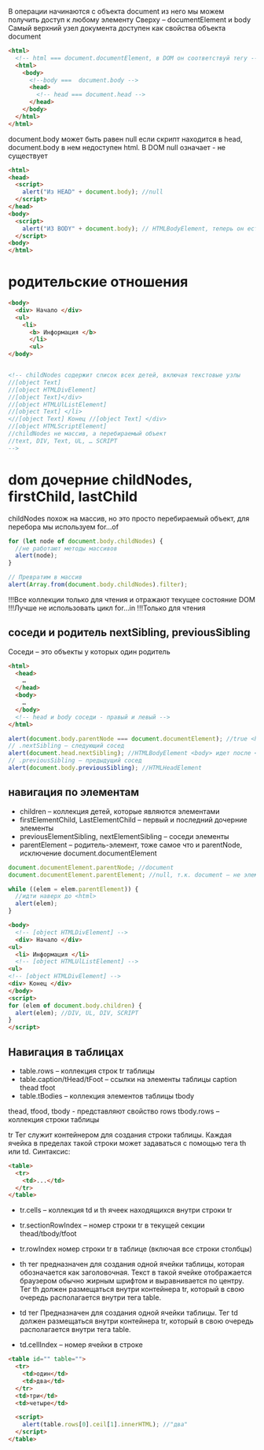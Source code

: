 В операции начинаются с объекта document из него мы можем получить доступ к любому элементу
Сверху – documentElement и body
Самый верхний узел документа доступен как свойства объекта document

```html
<html>
  <!-- html === document.documentElement, в DOM он соответствуй тегу -->
  <html>
    <body>
      <!--body ===  document.body -->
      <head>
        <!-- head === document.head -->
      </head>
    </body>
  </html>
</html>
```

document.body может быть равен null если скрипт находится в head, document.body в нем недоступен html. В DOM null означает - не существует

```html
<html>
<head>
  <script>
    alert("Из HEAD" + document.body); //null
  </script>
</head>
<body>
  <script>
    alert("ИЗ BODY" + document.body); // HTMLBodyElement, теперь он есть
  </script>
<body>
</html>

```

# родительские отношения

```html
<body>
  <div> Начало </div>
  <ul>
    <li>
      <b> Информация </b>
      </li>
      <ul>
</body>


<!-- childNodes содержит список всех детей, включая текстовые узлы
//[object Text]
//[object HTMLDivElement]
//[object Text]</div>
//[object HTMLUlListElement]
//[object Text] </li>
<//[object Text] Конец //[object Text] </div>
//[object HTMLScriptElement]
//childNodes не массив, а перебираемый объект
//text, DIV, Text, UL, … SCRIPT
-->
```

# dom дочерние childNodes, firstChild, lastChild

childNodes похож на массив, но это просто перебираемый объект, для перебора мы используем for…of

```js
for (let node of document.body.childNodes) {
  //не работают методы массивов
  alert(node);
}

// Превратим в массив
alert(Array.from(document.body.childNodes).filter);
```

!!!Все коллекции только для чтения и отражают текущее состояние DOM
!!!Лучше не использовать цикл for…in
!!!Только для чтения

## соседи и родитель nextSibling, previousSibling

Соседи – это объекты у которых один родитель

```html
<html>
  <head>
    …
  </head>
  <body>
    …
  </body>
  <!-- head и body соседи - правый и левый -->
</html>
```

```js
alert(document.body.parentNode === document.documentElement); //true <html> является родителем <body>
// .nextSibling – следующий сосед
alert(document.head.nextSibling); //HTMLBodyElement <body> идет после <head>
// .previousSibling – предыдущий сосед
alert(document.body.previousSibling); //HTMLHeadElement
```

## навигация по элементам

- children – коллекция детей, которые являются элементами
- firstElementChild, LastElementChild – первый и последний дочерние элементы
- previousElementSibling, nextElementSibling – соседи элементы
- parentElement – родитель-элемент, тоже самое что и parentNode, исключение document.documentElement

```js
document.documentElement.parentNode; //document
document.documentElement.parentElement; //null, т.к. document – не элемент

while ((elem = elem.parentElement)) {
  //идти наверх до <html>
  alert(elem);
}
```

```html
<body>
  <!-- [object HTMLDivElement] -->
  <div> Начало </div>
<ul>
  <li> Информация </li>
  <!-- [object HTMLUlListElement] -->
<ul>
<!-- [object HTMLDivElement] -->
<div> Конец </div>
</body>
<script>
for (elem of document.body.children) {
  alert(elem); //DIV, UL, DIV, SCRIPT
}
</script>

```

## Навигация в таблицах

- table.rows – коллекция строк tr таблицы
- table.caption/tHead/tFoot – ссылки на элементы таблицы caption thead tfoot
- table.tBodies – коллекция элементов таблицы tbody

thead, tfood, tbody - представляют свойство rows
tbody.rows – коллекция строки таблицы

tr Тег служит контейнером для создания строки таблицы. Каждая ячейка в пределах такой строки может задаваться с помощью тега th или td. Синтаксис:

```html
<table>
  <tr>
    <td>...</td>
  </tr>
</table>
```

- tr.cells – коллекция td и th ячеек находящихся внутри строки tr
- tr.sectionRowIndex – номер строки tr в текущей секции thead/tbody/tfoot
- tr.rowIndex номер строки tr в таблице (включая все строки столбцы)

- th тег предназначен для создания одной ячейки таблицы, которая обозначается как заголовочная. Текст в такой ячейке отображается браузером обычно жирным шрифтом и выравнивается по центру. Тег th должен размещаться внутри контейнера tr, который в свою очередь располагается внутри тега table.

- td тег Предназначен для создания одной ячейки таблицы. Тег td должен размещаться внутри контейнера tr, который в свою очередь располагается внутри тега table.

- td.cellIndex – номер ячейки в строке <tr>

```html
<table id="" table="">
  <tr>
    <td>один</td>
    <td>два</td>
  </tr>
  <td>три</td>
  <td>четыре</td>

  <script>
    alert(table.rows[0].ceil[1].innerHTML); //"два"
  </script>
</table>
```
